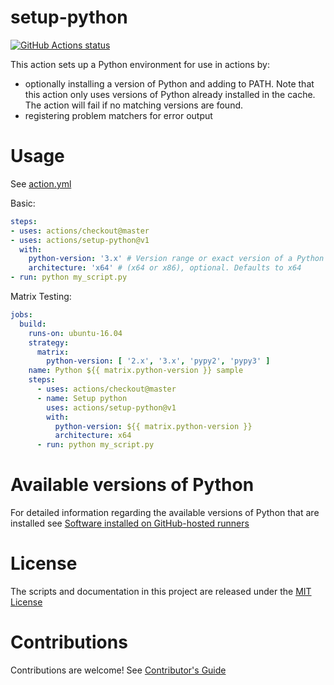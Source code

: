 # setup-python

<p align="left">
  <a href="https://github.com/actions/setup-python"><img alt="GitHub Actions status" src="https://github.com/actions/setup-python/workflows/Main%20workflow/badge.svg"></a>
</p>

This action sets up a Python environment for use in actions by:

- optionally installing a version of Python and adding to PATH. Note that this action only uses versions of Python already installed in the cache. The action will fail if no matching versions are found.
- registering problem matchers for error output

# Usage

See [action.yml](action.yml)

Basic:
```yaml
steps:
- uses: actions/checkout@master
- uses: actions/setup-python@v1
  with:
    python-version: '3.x' # Version range or exact version of a Python version to use, using semvers version range syntax.
    architecture: 'x64' # (x64 or x86), optional. Defaults to x64
- run: python my_script.py
```

Matrix Testing:
```yaml
jobs:
  build:
    runs-on: ubuntu-16.04
    strategy:
      matrix:
        python-version: [ '2.x', '3.x', 'pypy2', 'pypy3' ]
    name: Python ${{ matrix.python-version }} sample
    steps:
      - uses: actions/checkout@master
      - name: Setup python
        uses: actions/setup-python@v1
        with:
          python-version: ${{ matrix.python-version }}
          architecture: x64
      - run: python my_script.py
```
# Available versions of Python

For detailed information regarding the available versions of Python that are installed see [Software installed on GitHub-hosted runners](https://help.github.com/en/actions/automating-your-workflow-with-github-actions/software-installed-on-github-hosted-runners)

# License

The scripts and documentation in this project are released under the [MIT License](LICENSE)

# Contributions

Contributions are welcome!  See [Contributor's Guide](docs/contributors.md)
